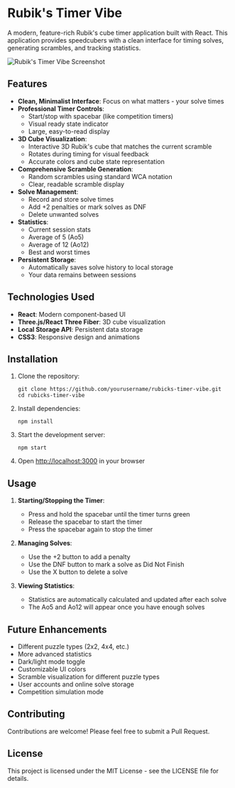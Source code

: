 # Rubik's Timer Vibe

A modern, feature-rich Rubik's cube timer application built with React. This application provides speedcubers with a clean interface for timing solves, generating scrambles, and tracking statistics.

![Rubik's Timer Vibe Screenshot](screenshot.png)

## Features

- **Clean, Minimalist Interface**: Focus on what matters - your solve times
- **Professional Timer Controls**: 
  - Start/stop with spacebar (like competition timers)
  - Visual ready state indicator
  - Large, easy-to-read display
- **3D Cube Visualization**:
  - Interactive 3D Rubik's cube that matches the current scramble
  - Rotates during timing for visual feedback
  - Accurate colors and cube state representation
- **Comprehensive Scramble Generation**:
  - Random scrambles using standard WCA notation
  - Clear, readable scramble display
- **Solve Management**:
  - Record and store solve times
  - Add +2 penalties or mark solves as DNF
  - Delete unwanted solves
- **Statistics**:
  - Current session stats
  - Average of 5 (Ao5)
  - Average of 12 (Ao12)
  - Best and worst times
- **Persistent Storage**:
  - Automatically saves solve history to local storage
  - Your data remains between sessions

## Technologies Used

- **React**: Modern component-based UI
- **Three.js/React Three Fiber**: 3D cube visualization
- **Local Storage API**: Persistent data storage
- **CSS3**: Responsive design and animations

## Installation

1. Clone the repository:
   ```
   git clone https://github.com/yourusername/rubicks-timer-vibe.git
   cd rubicks-timer-vibe
   ```

2. Install dependencies:
   ```
   npm install
   ```

3. Start the development server:
   ```
   npm start
   ```

4. Open [http://localhost:3000](http://localhost:3000) in your browser

## Usage

1. **Starting/Stopping the Timer**:
   - Press and hold the spacebar until the timer turns green
   - Release the spacebar to start the timer
   - Press the spacebar again to stop the timer

2. **Managing Solves**:
   - Use the +2 button to add a penalty
   - Use the DNF button to mark a solve as Did Not Finish
   - Use the X button to delete a solve

3. **Viewing Statistics**:
   - Statistics are automatically calculated and updated after each solve
   - The Ao5 and Ao12 will appear once you have enough solves

## Future Enhancements

- Different puzzle types (2x2, 4x4, etc.)
- More advanced statistics
- Dark/light mode toggle
- Customizable UI colors
- Scramble visualization for different puzzle types
- User accounts and online solve storage
- Competition simulation mode

## Contributing

Contributions are welcome! Please feel free to submit a Pull Request.

## License

This project is licensed under the MIT License - see the LICENSE file for details.